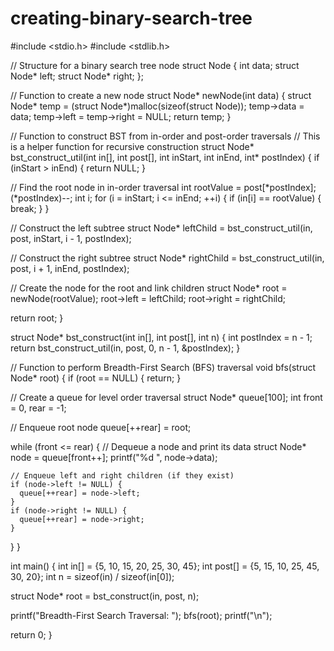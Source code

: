 # creating-binary-search-tree
#include <stdio.h>
#include <stdlib.h>

// Structure for a binary search tree node
struct Node {
  int data;
  struct Node* left;
  struct Node* right;
};

// Function to create a new node
struct Node* newNode(int data) {
  struct Node* temp = (struct Node*)malloc(sizeof(struct Node));
  temp->data = data;
  temp->left = temp->right = NULL;
  return temp;
}

// Function to construct BST from in-order and post-order traversals
// This is a helper function for recursive construction
struct Node* bst_construct_util(int in[], int post[], int inStart, int inEnd, int* postIndex) {
  if (inStart > inEnd) {
    return NULL;
  }

  // Find the root node in in-order traversal
  int rootValue = post[*postIndex];
  (*postIndex)--;
  int i;
  for (i = inStart; i <= inEnd; ++i) {
    if (in[i] == rootValue) {
      break;
    }
  }

  // Construct the left subtree
  struct Node* leftChild = bst_construct_util(in, post, inStart, i - 1, postIndex);

  // Construct the right subtree
  struct Node* rightChild = bst_construct_util(in, post, i + 1, inEnd, postIndex);

  // Create the node for the root and link children
  struct Node* root = newNode(rootValue);
  root->left = leftChild;
  root->right = rightChild;

  return root;
}

struct Node* bst_construct(int in[], int post[], int n) {
  int postIndex = n - 1;
  return bst_construct_util(in, post, 0, n - 1, &postIndex);
}

// Function to perform Breadth-First Search (BFS) traversal
void bfs(struct Node* root) {
  if (root == NULL) {
    return;
  }

  // Create a queue for level order traversal
  struct Node* queue[100];
  int front = 0, rear = -1;

  // Enqueue root node
  queue[++rear] = root;

  while (front <= rear) {
    // Dequeue a node and print its data
    struct Node* node = queue[front++];
    printf("%d ", node->data);

    // Enqueue left and right children (if they exist)
    if (node->left != NULL) {
      queue[++rear] = node->left;
    }
    if (node->right != NULL) {
      queue[++rear] = node->right;
    }
  }
}

int main() {
  int in[] = {5, 10, 15, 20, 25, 30, 45};
  int post[] = {5, 15, 10, 25, 45, 30, 20};
  int n = sizeof(in) / sizeof(in[0]);

  struct Node* root = bst_construct(in, post, n);

  printf("Breadth-First Search Traversal: ");
  bfs(root);
  printf("\n");

  return 0;
}
